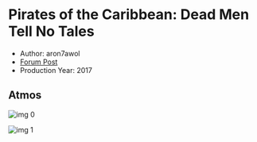 # Pirates of the Caribbean: Dead Men Tell No Tales

* Author: aron7awol
* [Forum Post](https://www.avsforum.com/threads/bass-eq-for-filtered-movies.2995212/post-56753124)
* Production Year: 2017

## Atmos

![img 0](https://i.imgur.com/ypv8pBm.jpg)

![img 1](https://i.imgur.com/VtvbXQN.jpg)

